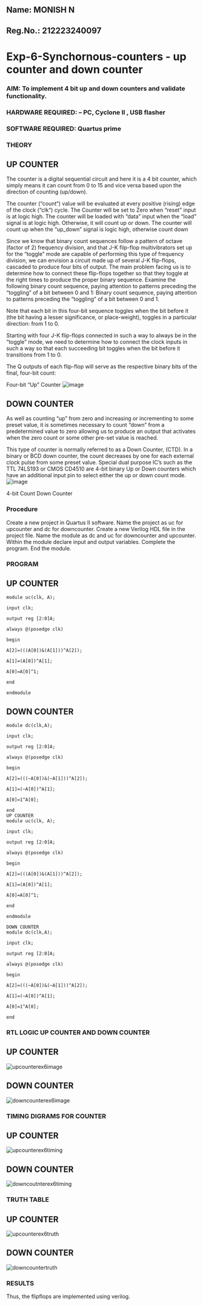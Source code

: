 ## Name: MONISH N
## Reg.No.: 212223240097
# Exp-6-Synchornous-counters - up counter and down counter 
### AIM: To implement 4 bit up and down counters and validate  functionality.
### HARDWARE REQUIRED:  – PC, Cyclone II , USB flasher
### SOFTWARE REQUIRED:   Quartus prime
### THEORY 

## UP COUNTER 
The counter is a digital sequential circuit and here it is a 4 bit counter, which simply means it can count from 0 to 15 and vice versa based upon the direction of counting (up/down). 

The counter (“count“) value will be evaluated at every positive (rising) edge of the clock (“clk“) cycle.
The Counter will be set to Zero when “reset” input is at logic high.
The counter will be loaded with “data” input when the “load” signal is at logic high. Otherwise, it will count up or down.
The counter will count up when the “up_down” signal is logic high, otherwise count down

Since we know that binary count sequences follow a pattern of octave (factor of 2) frequency division, and that J-K flip-flop multivibrators set up for the “toggle” mode are capable of performing this type of frequency division, we can envision a circuit made up of several J-K flip-flops, cascaded to produce four bits of output.
The main problem facing us is to determine how to connect these flip-flops together so that they toggle at the right times to produce the proper binary sequence.
Examine the following binary count sequence, paying attention to patterns preceding the “toggling” of a bit between 0 and 1:
Binary count sequence, paying attention to patterns preceding the “toggling” of a bit between 0 and 1.

Note that each bit in this four-bit sequence toggles when the bit before it (the bit having a lesser significance, or place-weight), toggles in a particular direction: from 1 to 0.



 
 

Starting with four J-K flip-flops connected in such a way to always be in the “toggle” mode, we need to determine how to connect the clock inputs in such a way so that each succeeding bit toggles when the bit before it transitions from 1 to 0.

The Q outputs of each flip-flop will serve as the respective binary bits of the final, four-bit count:

 
 

Four-bit “Up” Counter
![image](https://user-images.githubusercontent.com/36288975/169644758-b2f4339d-9532-40c5-af40-8f4f8c942e2c.png)



## DOWN COUNTER 

As well as counting “up” from zero and increasing or incrementing to some preset value, it is sometimes necessary to count “down” from a predetermined value to zero allowing us to produce an output that activates when the zero count or some other pre-set value is reached.

This type of counter is normally referred to as a Down Counter, (CTD). In a binary or BCD down counter, the count decreases by one for each external clock pulse from some preset value. Special dual purpose IC’s such as the TTL 74LS193 or CMOS CD4510 are 4-bit binary Up or Down counters which have an additional input pin to select either the up or down count mode.
![image](https://user-images.githubusercontent.com/36288975/169644844-1a14e123-7228-4ed8-81a9-eb937dff4ac8.png)


4-bit Count Down Counter
### Procedure
Create a new project in Quartus II software.
Name the project as uc for upcounter and dc for downcounter.
Create a new Verilog HDL file in the project file.
Name the module as dc and uc for downcounter and upcounter.
Within the module declare input and output variables.
Complete the program.
End the module.

### PROGRAM 
## UP COUNTER
```
module uc(clk, A);

input clk;

output reg [2:0]A;

always @(posedge clk)

begin

A[2]=(((A[0])&(A[1]))^A[2]);

A[1]=(A[0])^A[1];

A[0]=A[0]^1;

end

endmodule
```
## DOWN COUNTER
```
module dc(clk,A);

input clk;

output reg [2:0]A;

always @(posedge clk)

begin

A[2]=(((~A[0])&(~A[1]))^A[2]);

A[1]=(~A[0])^A[1];

A[0]=1^A[0];

end
UP COUNTER
module uc(clk, A);

input clk;

output reg [2:0]A;

always @(posedge clk)

begin

A[2]=(((A[0])&(A[1]))^A[2]);

A[1]=(A[0])^A[1];

A[0]=A[0]^1;

end

endmodule

DOWN COUNTER
module dc(clk,A);

input clk;

output reg [2:0]A;

always @(posedge clk)

begin

A[2]=(((~A[0])&(~A[1]))^A[2]);

A[1]=(~A[0])^A[1];

A[0]=1^A[0];

end

```
### RTL LOGIC UP COUNTER AND DOWN COUNTER  

## UP COUNTER
![upcounterex6image](https://github.com/Monishofficial/Exp-7-Synchornous-counters-/assets/149455421/5b54c785-9b19-405a-849e-e63a57645cd0)

## DOWN COUNTER

![downcounterex6image](https://github.com/Monishofficial/Exp-7-Synchornous-counters-/assets/149455421/dcf9644d-6147-4e2a-8559-7d13762dd5bb)

### TIMING DIGRAMS FOR COUNTER 

## UP COUNTER
![upcounterex6timing](https://github.com/Monishofficial/Exp-7-Synchornous-counters-/assets/149455421/efc68bd1-7ac8-42d5-b33c-d0942fbeb5e0)

## DOWN COUNTER

![downcoutnterex6timing](https://github.com/Monishofficial/Exp-7-Synchornous-counters-/assets/149455421/36676021-6ab0-47df-81ba-bb9806326d4d)

### TRUTH TABLE 

## UP COUNTER
![upcounterex6truth](https://github.com/Monishofficial/Exp-7-Synchornous-counters-/assets/149455421/0448f68d-89ce-42fb-aceb-9d05521cf6bf)


## DOWN COUNTER

![downcountertruth](https://github.com/Monishofficial/Exp-7-Synchornous-counters-/assets/149455421/9fb14a6d-aed5-4719-b036-8d0a0945882a)

### RESULTS 
Thus, the flipflops are implemented using verilog.
